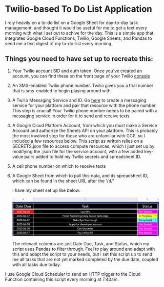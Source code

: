 # Twilio-based To Do List Application

I rely heavily on a to-do list on a Google Sheet for day-to-day task management, and thought it would be useful for me to
get a text every morning with what I set out to achive for the day. This is a simple app that integrates Google Cloud 
Functions, Twilio, Google Sheets, and Pandas to send me a text digest of my to-do-list every morning.

## Things you need to have set up to recreate this:

1. Your Twilio account SID and auth token. Once you've created an account, you can find these on the front page of your 
Twilio [console](https://www.twilio.com/console)

2. An SMS-enabled Twilio phone number. Twilio gives you a trial number that is sms-enabled to begin playing around with.

3. A Twilio Messaging Service and ID. Go [here](https://www.twilio.com/console/sms/services) to create a messaging 
service for your platform and pair that resource with the phone number. This step is crucial! Your Twilio phone number 
needs to be paired with a messaging service in order for it to send and receive texts.

4. A Google Cloud Platform Account, from which you must make a Service Account and authorize the Sheets API on your 
platform. This is probably the most involved step for those who are unfamiliar with GCP, so I included a few resources below.
This script as written relies on a SECRETS.json file to access compute resources, which I just set up by modifying the 
.json file for the service account, with a few added key-value pairs added to hold my Twilio secrets and spreadsheet ID. 

5. A cell phone number on which to receive texts

6. A Google Sheet from which to pull this data, and its spreadsheet ID, which can be found in the sheet URL after the '/d/' 

    I have my sheet set up like below:

    ![My To-Do List](To-Do.png)

    The relevant columns are just Date Due, Task, and Status, which my script uses Pandas to filter through. Feel to play 
    around and adapt with this and adapt the script to your needs, but I set this script up to send me all tasks that are 
    not yet marked completed by the due date, coupled with all tasks due today.

I use Google Cloud Scheduler to send an HTTP trigger to the Cloud Function containing this script every morning at 7:40am.






